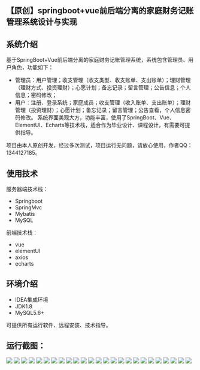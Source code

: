 ## 【原创】springboot+vue前后端分离的家庭财务记账管理系统设计与实现

## 系统介绍

基于SpringBoot+Vue前后端分离的家庭财务记账管理系统，系统包含管理员、用户角色，功能如下：
- 管理员：用户管理；收支管理（收支类型、收支账单、支出账单）；理财管理（理财方式、投资理财）；心愿计划；备忘记录；留言管理；公告信息；个人信息；密码修改；
- 用户：注册、登录系统；家庭成员；收支管理（收入账单、支出账单）；理财管理（投资理财）；心愿计划；备忘记录；留言管理；公告查看，个人信息密码修改。
系统界面美观大方，功能丰富，使用了SpringBoot、Vue、ElementUI、Echarts等技术栈，适合作为毕业设计、课程设计，有需要可提供指导。

项目由本人原创开发，经过多次测试，项目运行无问题，请放心使用，作者QQ：1344127185。

## 使用技术

服务器端技术栈：

- Springboot
- SpringMvc
- Mybatis
- MySQL

前端技术栈：

- vue
- elementUI
- axios
- echarts

## 环境介绍

- IDEA集成环境
- JDK1.8
- MySQL5.6+

可提供所有运行软件、远程安装、技术指导。

## 运行截图：
![](https://github.com/itcoderyhl/family-bill-server/blob/main/images/1.png)
![](https://github.com/itcoderyhl/family-bill-server/blob/main/images/2.png)
![](https://github.com/itcoderyhl/family-bill-server/blob/main/images/3.png)
![](https://github.com/itcoderyhl/family-bill-server/blob/main/images/4.png)
![](https://github.com/itcoderyhl/family-bill-server/blob/main/images/5.png)
![](https://github.com/itcoderyhl/family-bill-server/blob/main/images/6.png)
![](https://github.com/itcoderyhl/family-bill-server/blob/main/images/7.png)
![](https://github.com/itcoderyhl/family-bill-server/blob/main/images/8.png)
![](https://github.com/itcoderyhl/family-bill-server/blob/main/images/9.png)
![](https://github.com/itcoderyhl/family-bill-server/blob/main/images/10.png)
![](https://github.com/itcoderyhl/family-bill-server/blob/main/images/11.png)
![](https://github.com/itcoderyhl/family-bill-server/blob/main/images/12.png)
![](https://github.com/itcoderyhl/family-bill-server/blob/main/images/13.png)
![](https://github.com/itcoderyhl/family-bill-server/blob/main/images/14.png)
![](https://github.com/itcoderyhl/family-bill-server/blob/main/images/15.png)
![](https://github.com/itcoderyhl/family-bill-server/blob/main/images/16.png)
![](https://github.com/itcoderyhl/family-bill-server/blob/main/images/17.png)
![](https://github.com/itcoderyhl/family-bill-server/blob/main/images/18.png)
![](https://github.com/itcoderyhl/family-bill-server/blob/main/images/19.png)
![](https://github.com/itcoderyhl/family-bill-server/blob/main/images/20.png)
![](https://github.com/itcoderyhl/family-bill-server/blob/main/images/21.png)
![](https://github.com/itcoderyhl/family-bill-server/blob/main/images/22.png)
![](https://github.com/itcoderyhl/family-bill-server/blob/main/images/23.png)
![](https://github.com/itcoderyhl/family-bill-server/blob/main/images/24.png)
![](https://github.com/itcoderyhl/family-bill-server/blob/main/images/25.png)
